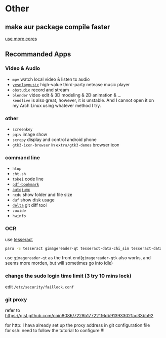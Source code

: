 # Other

## make aur package compile faster

[use more cores](https://wiki.archlinux.org/title/Makepkg#Parallel_compilation)

## Recommanded Apps

### Video & Audio

- `mpv` watch local video & listen to audio
- [`yesplaymusic`](https://github.com/qier222/YesPlayMusic) high-value third-party netease music player
- `obstudio` record and stream 
- `blender` video edit & 3D modeling & 2D animation & ...    
    `kendlive` is also great, however, it is unstable. And I cannot open it on my Arch Linux using whatever method I try.  

### other

- `screenkey`
- `pqiv` image show
- `scrcpy` display and control android phone
- `gtk3-icon-browser` in `extra/gtk3-demos` browser icon

### command line

- `htop` 
- `cht.sh`
- `tokei` code line
- [`pdf-bookmark`](https://github.com/xianghuzhao/pdf-bookmark)
- [`autojump`](https://github.com/wting/autojump)
- `ncdu` show folder and file size 
- `duf` show disk usage
- [`delta`](https://github.com/dandavison/delta/) git diff tool
- `zoxide`
- `hwinfo`


### OCR

use [tesseract](https://github.com/tesseract-ocr/tessdoc)

```bash
paru -S tesseract gimagereader-qt tesseract-data-chi_sim tesseract-data-eng
```

use `gimagereader-qt` as the front end(`gimagereader-gtk` also works, and seems more morden, but will sometimes go into idle)


### change the sudo login time limit (3 try 10 mins lock)

edit `/etc/security/faillock.conf`

### git proxy

refer to https://gist.github.com/coin8086/7228b177221f6db913933021ac33bb92

for http: I hava already set up the proxy address in git configuration file  
for ssh: need to follow the tutorial to configure !!!
